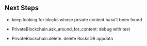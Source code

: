 ## Next Steps
- keep looking for blocks whose private content hasn't been found

- PrivateBlockchain.ask_around_for_content: debug with test
- PrivateBlockchain.delete: delete RocksDB appdata